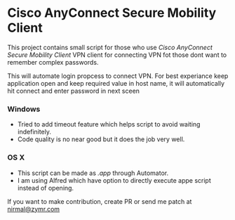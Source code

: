 # Cisco AnyConnect Secure Mobility Client

This project contains small script for those who use _Cisco AnyConnect Secure Mobility Client_ VPN client for connecting VPN fot those dont want to remember complex passwords. 

This will automate login propcess to connect VPN. For best experiance keep application open and keep required value in host name, it will automatically hit connect and enter password in next sceen

### Windows
 - Tried to add timeout feature which helps script to avoid waiting indefinitely. 
 - Code quality is no near good but it does the job very well.
 ### OS X
 - This script can be made as *.app* through Automator.
 - I am using Alfred which have option to directly execute appe script instead of opening. 

 If you want to make contribution, create PR or send me patch at nirmal@zymr.com
